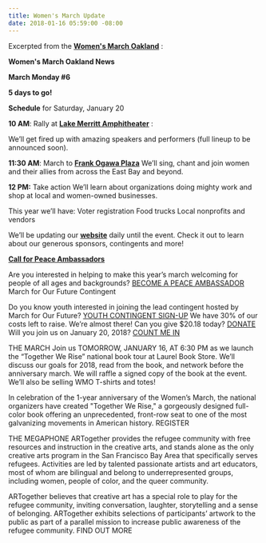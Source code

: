 ```yaml
---
title: Women's March Update
date: 2018-01-16 05:59:00 -08:00
---
```


Excerpted from the [**Women's March Oakland**](https://womensmarchoakland.org/) :
 
 [](http://bayareamarchforourfuture.weebly.com/)
**Women's March Oakland News**

**March Monday #6**

**5 days to go!**


**Schedule** for Saturday, January 20

**10 AM**: Rally at [**Lake Merritt Amphitheater**](https://www.google.com/maps/place/Lake+Merritt+Amphitheater/@37.7990182,-122.2628975,17z/data=!3m1!4b1!4m5!3m4!1s0x808f873433e19613:0x42896152be34d0d4!8m2!3d37.7990182!4d-122.2607088) :
  
We’ll get fired up with amazing speakers and performers
(full lineup to be announced soon).

**11:30 AM**: March to [**Frank Ogawa Plaza**](http://www2.oaklandnet.com/ContactUs/index.htm)
We’ll sing, chant and join women and their allies
from across the East Bay and beyond.

**12 PM:** Take action
We’ll learn about organizations doing mighty work
and shop at local and women-owned businesses.

This year we’ll have:
Voter registration
Food trucks
Local nonprofits and vendors

We’ll be updating our [**website**](https://womensmarchoakland.org/) daily until the event.
Check it out to learn about our generous sponsors, contingents and more!


**[Call for Peace Ambassadors](https://www.eventbrite.com/e/wmo-peace-ambassador-training-tickets-41689734117)**

Are you interested in helping to make this year’s march
welcoming for people of all ages and backgrounds?
[BECOME A PEACE AMBASSADOR](https://www.eventbrite.com/e/wmo-peace-ambassador-training-tickets-41689734117)
March for Our Future Contingent

Do you know youth interested in joining the lead contingent
hosted by March for Our Future?
[YOUTH CONTINGENT SIGN-UP](http://bayareamarchforourfuture.weebly.com/march-with-us.html)
We have 30% of our costs left to raise. We’re almost there!
Can you give $20.18 today?
[DONATE](https://www.flipcause.com/secure/cause_pdetails/MjUxMjI=)
Will you join us on January 20, 2018?
[COUNT ME IN](https://www.eventbrite.com/e/womens-march-oakland-2018-tickets-39573397096)

THE MARCH
Join us TOMORROW, JANUARY 16, AT 6:30 PM as we launch the “Together We Rise” national book tour at Laurel Book Store. We’ll discuss our goals for 2018, read from the book, and network before the anniversary march. We will raffle a signed copy of the book at the event. We’ll also be selling WMO T-shirts and totes!

In celebration of the 1-year anniversary of the Women’s March, the national organizers have created "Together We Rise," a gorgeously designed full-color book offering an unprecedented, front-row seat to one of the most galvanizing movements in American history.
REGISTER

 

THE MEGAPHONE
ARTogether provides the refugee community with free resources and instruction in the creative arts, and stands alone as the only creative arts program in the San Francisco Bay Area that specifically serves refugees. Activities are led by talented passionate artists and art educators, most of whom are bilingual and belong to underrepresented groups, including women, people of color, and the queer community.

ARTogether believes that creative art has a special role to play for the refugee community, inviting conversation, laughter, storytelling and a sense of belonging. ARTogether exhibits selections of participants’ artwork to the public as part of a parallel mission to increase public awareness of the refugee community.
FIND OUT MORE


